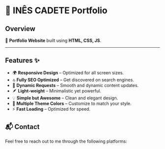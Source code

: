 # 🎨 **INÊS CADETE Portfolio**

## **Overview**
📂 **Portfolio Website** built using **HTML, CSS, JS**.

---

## **Features** ✨

- 🌍 **Responsive Design** – Optimized for all screen sizes.
- 🔝 **Fully SEO Optimized** – Get discovered on search engines.
- 🔄 **Dynamic Requests** – Smooth and dynamic content updates.
- 🪶 **Light-weight** – Minimalistic yet powerful.
- 💡 **Simple but Awesome** – Clean and elegant design.
- 🎨 **Multiple Theme Colors** – Customize to match your style.
- ⚡ **Fast Loading** – Optimized for speed.

## **📬 Contact**
Feel free to reach out to me through the following platforms:
